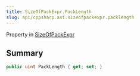 ```yaml
---
title: SizeOfPackExpr.PackLength
slug: api/cppsharp.ast.sizeofpackexpr.packlength
---
```

Property in [SizeOfPackExpr](/api/cppsharp/ast/sizeofpackexpr)

## Summary



```csharp
public uint PackLength { get; set; }
```

